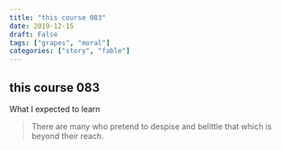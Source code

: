 ```yaml
---
title: "this course 083"
date: 2019-12-15
draft: False
tags: ["grapes", "moral"]
categories: ["story", "fable"]
---
```


## this course 083
What I expected to learn

> There are many who pretend to despise and belittle that which is beyond their reach.
